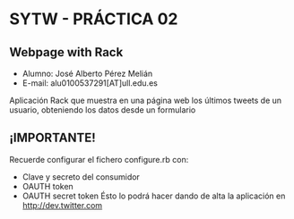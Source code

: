 SYTW - PRÁCTICA 02
==================
Webpage with Rack
-----------------

* Alumno: José Alberto Pérez Melián
* E-mail: alu0100537291[AT]ull.edu.es


Aplicación Rack que muestra en una página web los últimos tweets de un usuario, obteniendo los datos desde un formulario



¡IMPORTANTE!
------------

Recuerde configurar el fichero	configure.rb con:
   * Clave y secreto del consumidor
   * OAUTH token
   * OAUTH secret token
Ésto lo podrá hacer dando de alta la aplicación en http://dev.twitter.com
